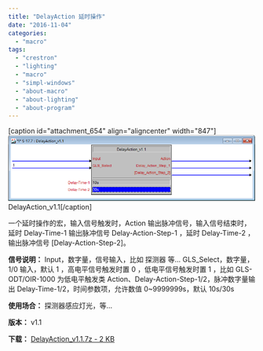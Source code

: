 ```yaml
---
title: "DelayAction 延时操作"
date: "2016-11-04"
categories: 
  - "macro"
tags: 
  - "crestron"
  - "lighting"
  - "macro"
  - "simpl-windows"
  - "about-macro"
  - "about-lighting"
  - "about-program"
---
```


\[caption id="attachment\_654" align="aligncenter" width="847"\]![DelayAction_v1.1](images/delayaction_v1.1.png) DelayAction\_v1.1\[/caption\]

一个延时操作的宏，输入信号触发时，Action 输出脉冲信号，输入信号结束时，延时 Delay-Time-1 输出脉冲信号 Delay-Action-Step-1 ，延时 Delay-Time-2 ，输出脉冲信号 \[Delay-Action-Step-2\]。

**信号说明：** Input，数字量，信号输入，比如 探测器 等... GLS\_Select，数字量，1/0 输入，默认 1 ，高电平信号触发时置 0 ，低电平信号触发时置 1 ，比如 GLS-ODT/OIR-1000 为低电平触发类 Action、Delay-Action-Step-1/2，脉冲数字量输出 Delay-Time-1/2，时间参数项，允许数值 0~9999999s，默认 10s/30s

**使用场合：** 探测器感应灯光，等...

**版本：** v1.1

**下载：** [DelayAction\_v1.1.7z - 2 KB](https://dailyuploads.net/izir6uumkogw)

